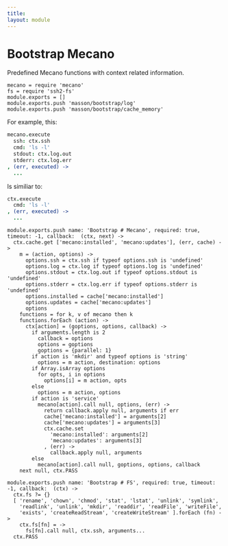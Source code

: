 ```yaml
---
title: 
layout: module
---
```


# Bootstrap Mecano

Predefined Mecano functions with context related information.

    mecano = require 'mecano'
    fs = require 'ssh2-fs'
    module.exports = []
    module.exports.push 'masson/bootstrap/log'
    module.exports.push 'masson/bootstrap/cache_memory'

For example, this:

```coffee
mecano.execute
  ssh: ctx.ssh
  cmd: 'ls -l'
  stdout: ctx.log.out
  stderr: ctx.log.err
, (err, executed) ->
  ...
```

Is similiar to:

```coffee
ctx.execute
  cmd: 'ls -l'
, (err, executed) ->
  ...
```

    module.exports.push name: 'Bootstrap # Mecano', required: true, timeout: -1, callback:  (ctx, next) ->
      ctx.cache.get ['mecano:installed', 'mecano:updates'], (err, cache) ->
        m = (action, options) ->
          options.ssh = ctx.ssh if typeof options.ssh is 'undefined'
          options.log = ctx.log if typeof options.log is 'undefined'
          options.stdout = ctx.log.out if typeof options.stdout is 'undefined'
          options.stderr = ctx.log.err if typeof options.stderr is 'undefined'
          options.installed = cache['mecano:installed']
          options.updates = cache['mecano:updates']
          options
        functions = for k, v of mecano then k
        functions.forEach (action) ->
          ctx[action] = (goptions, options, callback) ->
            if arguments.length is 2
              callback = options
              options = goptions
              goptions = {parallel: 1}
            if action is 'mkdir' and typeof options is 'string'
              options = m action, destination: options
            if Array.isArray options
              for opts, i in options
                options[i] = m action, opts
            else
              options = m action, options
            if action is 'service'
              mecano[action].call null, options, (err) ->
                return callback.apply null, arguments if err
                cache['mecano:installed'] = arguments[2] 
                cache['mecano:updates'] = arguments[3] 
                ctx.cache.set
                  'mecano:installed': arguments[2] 
                  'mecano:updates': arguments[3]
                , (err) ->
                  callback.apply null, arguments
            else
              mecano[action].call null, goptions, options, callback
        next null, ctx.PASS

    module.exports.push name: 'Bootstrap # FS', required: true, timeout: -1, callback:  (ctx) ->
      ctx.fs ?= {}
      [ 'rename', 'chown', 'chmod', 'stat', 'lstat', 'unlink', 'symlink', 
        'readlink', 'unlink', 'mkdir', 'readdir', 'readFile', 'writeFile', 
        'exists', 'createReadStream', 'createWriteStream' ].forEach (fn) ->
        ctx.fs[fn] = ->
          fs[fn].call null, ctx.ssh, arguments...
      ctx.PASS





